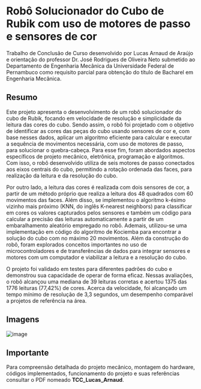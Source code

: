 # Robô Solucionador do Cubo de Rubik com uso de motores de passo e sensores de cor
Trabalho de Conclusão de Curso desenvolvido por Lucas Arnaud de Araújo e orientação do professor Dr. José Rodrigues de Oliveira Neto  submetido ao Departamento de Engenharia Mecânica da Universidade Federal de Pernambuco como requisito parcial para obtenção do título de Bacharel em Engenharia Mecânica.
## Resumo
Este projeto apresenta o desenvolvimento de um robô solucionador do cubo de Rubik, focando em velocidade de resolução e simplicidade da leitura das cores do cubo. Sendo assim, o robô foi projetado com o objetivo de identificar as cores das peças do cubo usando sensores de cor e, com base nesses dados, aplicar um algoritmo eficiente para calcular e executar a sequência de movimentos necessária, com uso de motores de passo, para solucionar o quebra-cabeça. Para esse fim, foram abordados aspectos específicos de projeto mecânico, eletrônica, programação e algoritmos. Com isso, o robô desenvolvido utiliza de seis motores de passo conectados aos eixos centrais do cubo, permitindo a rotação ordenada das faces, para realização da leitura e da resolução do cubo. 

Por outro lado, a leitura das cores é realizada com dois sensores de cor, a partir de um método próprio que realiza a leitura dos 48 quadrados com 60 movimentos das faces. Além disso, se implementou o algoritmo k-ésimo vizinho mais próximo (KNN, do inglês K-nearest neighbors) para classificar em cores os valores capturados pelos sensores e também um código para calcular a precisão das leituras automaticamente a partir de um embaralhamento aleatório empregado no robô. Ademais, utilizou-se uma implementação em código do algoritmo de Kociemba para encontrar a solução do cubo com no máximo 20 movimentos. Além da construção do robô, foram explorados conceitos importantes no uso de microcontroladores e de transferências de dados para integrar sensores e motores com um computador e viabilizar a leitura e a resolução do cubo. 

O projeto foi validado em testes para diferentes padrões do cubo e demonstrou sua capacidade de operar de forma eficaz. Nessas avaliações, o robô alcançou uma mediana de 39 leituras corretas e acertou 1375 das 1776 leituras (77,42\%) de cores. Acerca da velocidade, foi alcançado um tempo mínimo de resolução de 3,3 segundos, um desempenho comparável a projetos de referência na área.
## Imagens
![image](https://github.com/user-attachments/assets/33190a0c-9096-4076-8430-f4bd501f8b46)
## Importante
Para compreensão detalhada do projeto mecânico, montagem do hardware, códigos implementados, funcionamento do projeto e suas referências consultar o PDF nomeado **TCC_Lucas_Arnaud**.


